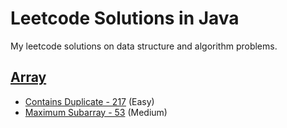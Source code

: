 # Leetcode Solutions in Java

My leetcode solutions on data structure and algorithm problems.

## [Array](src/main/java/com/dsa/array/)

- [Contains Duplicate - 217](src/main/java/com/dsa/array/ContainsDuplicate.java) (Easy)
- [Maximum Subarray - 53](src/main/java/com/dsa/array/MaximumSubarray.java) (Medium)